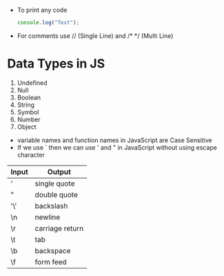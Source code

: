 - To print any code 
  ```javascript
  console.log("Text");
  ```
- For comments use // (Single Line) and /* */ (Multi Line)
# Data Types in JS
1. Undefined
2. Null
3. Boolean
4. String
5. Symbol
6. Number
7. Object

* variable names and function names in JavaScript are Case Sensitive
* If we use ` then we can use ' and " in JavaScript without using escape character

|Input|Output|
|-----|------|
|\'|single quote|
|\"|double quote|
|'\\'|backslash|
|\n|newline|
|\r|carriage return|
|\t|tab|
|\b|backspace|
|\f|form feed|
